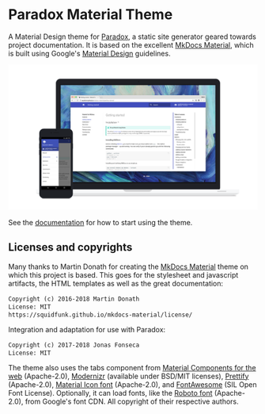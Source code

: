 # Paradox Material Theme

A Material Design theme for [Paradox], a static site generator geared
towards project documentation. It is based on the excellent [MkDocs Material], which is built
using Google's [Material Design] guidelines.

[![Paradox Material Theme](src/main/paradox/images/material.png)][Paradox Material Theme]

See the [documentation][Paradox Material Theme] for how to start using the theme.

## Licenses and copyrights

Many thanks to Martin Donath for creating the [MkDocs Material] theme on which
this project is based. This goes for the stylesheet and javascript artifacts,
the HTML templates as well as the great documentation:

    Copyright (c) 2016-2018 Martin Donath
    License: MIT
    https://squidfunk.github.io/mkdocs-material/license/

Integration and adaptation for use with Paradox:

    Copyright (c) 2017-2018 Jonas Fonseca
    License: MIT

The theme also uses the tabs component from [Material Components for the web] (Apache-2.0),
[Modernizr] (available under BSD/MIT licenses), [Prettify] (Apache-2.0),
[Material Icon font] (Apache-2.0), and [FontAwesome] (SIL Open Font License).
Optionally, it can load fonts, like the [Roboto font] (Apache-2.0), from Google's font CDN.
All copyright of their respective authors.

 [Paradox]: https://github.com/lightbend/paradox
 [Paradox Material Theme]: https://jonas.github.io/paradox-material-theme/
 [MkDocs Material]: https://github.com/squidfunk/mkdocs-material
 [Material Design]: https://material.io/guidelines/material-design/
 [FontAwesome]: http://fontawesome.io/
 [Modernizr]: https://www.modernizr.com
 [Prettify]: https://github.com/google/code-prettify
 [Roboto font]: https://github.com/google/roboto
 [Material Icon font]: https://github.com/google/material-design-icons
 [Material Components for the web]: https://github.com/material-components/material-components-web/
